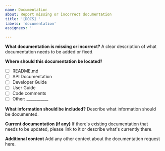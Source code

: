 ```yaml
---
name: Documentation
about: Report missing or incorrect documentation
title: '[DOCS] '
labels: 'documentation'
assignees: ''

---
```


**What documentation is missing or incorrect?**
A clear description of what documentation needs to be added or fixed.

**Where should this documentation be located?**
- [ ] README.md
- [ ] API Documentation
- [ ] Developer Guide
- [ ] User Guide
- [ ] Code comments
- [ ] Other: ___________

**What information should be included?**
Describe what information should be documented.

**Current documentation (if any)**
If there's existing documentation that needs to be updated, please link to it or describe what's currently there.

**Additional context**
Add any other context about the documentation request here.
